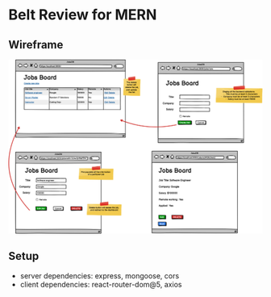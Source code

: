 # Belt Review for MERN

## Wireframe
![Demo](JobsBoard.png)

## Setup
- server dependencies: express, mongoose, cors
- client dependencies: react-router-dom@5, axios